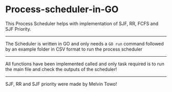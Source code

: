 # Process-scheduler-in-GO

This Process Scheduler helps with implementation of SJF, RR, FCFS and SJF Priority. 

---------------------------------------------------------------------

The Scheduler is written in GO and only needs a `GO run` command followed by an example folder in CSV format to run the process scheduler

----------------------------------------------------------------------

All functions have been implemented called and only task required is to run the main file and check the outputs of the scheduler! 

----------------------------------------------------------------------

SJF, RR and SJF priority were made by Melvin Towo!
